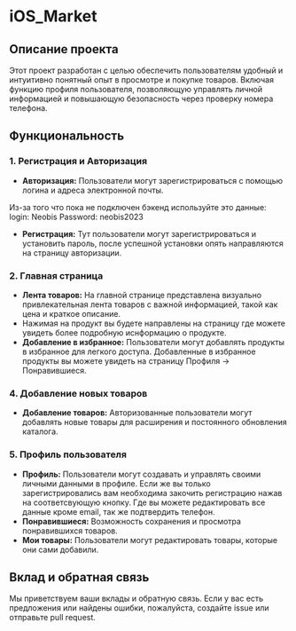 # iOS_Market

## Описание проекта

Этот проект разработан с целью обеспечить пользователям удобный и интуитивно понятный опыт в просмотре и покупке товаров. Включая функцию профиля пользователя, позволяющую управлять личной информацией и повышающую безопасность через проверку номера телефона.

## Функциональность

### 1. Регистрация и Авторизация

- **Авторизация:** Пользователи могут зарегистрироваться с помощью логина и адреса электронной почты.


Из-за того что пока не подключен бэкенд используйте это данные:
login: Neobis
Password: neobis2023


- **Регистрация:** Тут пользователи могут зарегистрироваться и установить пароль, после успешной установки опять направляются на страницу авторизации.

### 2. Главная страница

- **Лента товаров:** На главной странице представлена визуально привлекательная лента товаров с важной информацией, такой как цена и краткое описание.
- Нажимая на продукт вы будете направлены на страницу где можете увидеть более подробную иснформацию о продукте.
- **Добавление в избранное:** Пользователи могут добавлять продукты в избранное для легкого доступа. Добавленные в избранное продукты вы можете увидеть на страницу Профиля -> Понравившиеся. 

### 4. Добавление новых товаров

- **Добавление товаров:** Авторизованные пользователи могут добавлять новые товары для расширения и постоянного обновления каталога.

### 5. Профиль пользователя

- **Профиль:** Пользователи могут создавать и управлять своими личными данными в профиле. Если же вы только зарегистрировались вам необходима закочить регистрацию нажав на соответсвующую кнопку. Где вы можете редактировать все данные кроме email, так же подтвердить телефон.
- **Понравившиеся:** Возможность сохранения и просмотра понравившихся товаров.
- **Мои товары:** Пользователи могут редактировать товары, которые они сами добавили.


## Вклад и обратная связь

Мы приветствуем ваши вклады и обратную связь. Если у вас есть предложения или найдены ошибки, пожалуйста, создайте issue или отправьте pull request.
